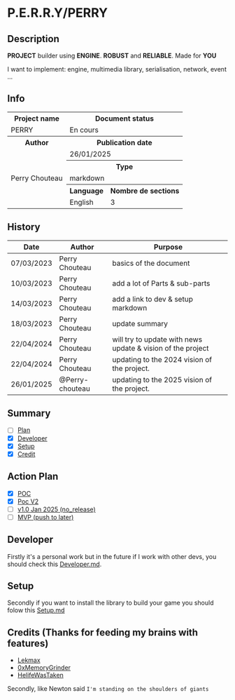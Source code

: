 # P.E.R.R.Y/PERRY

## Description

**PROJECT** builder using **ENGINE**. **ROBUST** and **RELIABLE**. Made for **YOU**

I want to implement: engine, multimedia library, serialisation, network, event ...

## Info

<table>
  <tr>
    <th>Project name</th>
    <th colspan="2">Document status</th>
  </tr>
  <tr>
    <td>PERRY</td>
    <td colspan="2">En cours</td>
  </tr>
  <tr>
    <th>Author</th>
    <th colspan="2">Publication date</th>
  </tr>
  <tr>
    <td rowspan="5">Perry Chouteau</td>
    <td colspan="2">26/01/2025</td>
  </tr>
  <th colspan="2">Type</th>
  </tr>
  <tr>
    <td colspan="2">markdown</td>
  </tr>
  </tr>
    <th>Language</th>
    <th>Nombre de sections</th>
  </tr>
  <tr>
    <td>English</td>
    <td>3</td>
  </tr>
</table>

## History

| Date       | Author         | Purpose |
|------------|--------------- | - |
| 07/03/2023 | Perry Chouteau | basics of the document |
| 10/03/2023 | Perry Chouteau | add a lot of Parts & sub-parts |
| 14/03/2023 | Perry Chouteau | add a link to dev & setup markdown |
| 18/03/2023 | Perry Chouteau | update summary |
| 22/04/2024 | Perry Chouteau | will try to update with news update & vision of the project |
| 22/04/2024 | Perry Chouteau | updating to the 2024 vision of the project. |
| 26/01/2025 | @Perry-chouteau | updating to the 2025 vision of the project. |

## Summary

- [ ] [Plan](#action-plan)
- [x] [Developer](#developer)
- [x] [Setup](#setup)
- [x] [Credit](#credits-thanks-for-feeding-my-brains-with-features)

## Action Plan

- [x] [POC](archives/2023%20PoC.md)
- [x] [Poc V2](archives/2024%20PoC.md)
- [ ] [v1.0 Jan 2025 (no_release)](archives/2025%20V1.md)
- [ ] [MVP (push to later)](archives/MVP.md)

## Developer

Firstly it's a personal work but in the future if I work with other devs, you should check this [Developer.md](docs/Developer.md).

## Setup

Secondly if you want to install the library to build your game you should folow this [Setup.md](docs/Setup.md)

## Credits (Thanks for feeding my brains with features)

- [Lekmax](https://github.com/Lekmax-77)
- [0xMemoryGrinder](https://github.com/0xMemoryGrinder)
- [HelifeWasTaken](https://github.com/HelifeWasTaken)

Secondly, like Newton said `I'm standing on the shoulders of giants`
